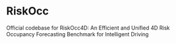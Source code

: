 # RiskOcc
Official codebase for RiskOcc4D: An Efficient and Unified 4D Risk Occupancy Forecasting Benchmark for Intelligent Driving
